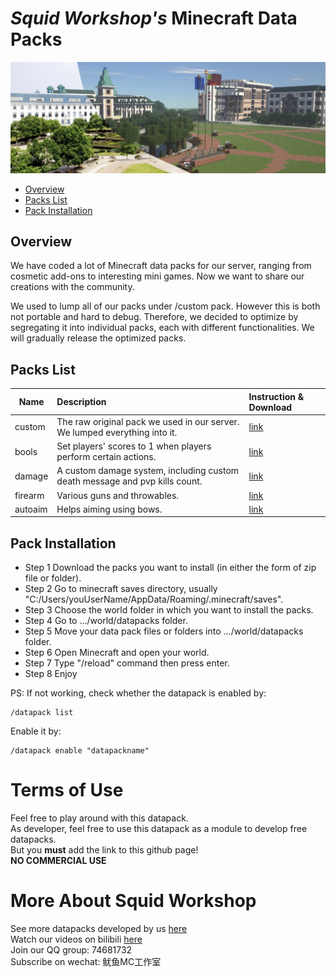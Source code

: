# _Squid Workshop's_ Minecraft Data Packs
![_squid_workshop_](images/top_banner.PNG)
- [Overview](#Overview)
- [Packs List](#Packs-List)
- [Pack Installation](#Pack-Installation)

## Overview
We have coded a lot of Minecraft data packs for our server, ranging from cosmetic add-ons to interesting mini games. Now we want to share our creations with the community. 

We used to lump all of our packs under /custom pack. However this is both not portable and hard to debug. Therefore, we decided to optimize by segregating it into individual packs, each with different functionalities. We will gradually release the optimized packs.

## Packs List
| Name | Description | Instruction & Download |
| --- | :------ | :------ |
| custom | The raw original pack we used in our server. We lumped everything into it. | [link](https://github.com/Squid-Workshop/MinecraftDatapacksProject/tree/master/custom)
| bools | Set players' scores to 1 when players perform certain actions. | [link](https://github.com/nzcsx/Bools-Datapack-Squid-Workshop)
| damage | A custom damage system, including custom death message and pvp kills count. | [link](https://github.com/DaveHJT/Damage-Datapack-Minecraft-Squid-Workshop)
| firearm | Various guns and throwables. | [link](https://github.com/DaveHJT/Gun-Minecraft-Datapack-Squid-Workshop)
| autoaim | Helps aiming using bows. | [link](https://github.com/MingshiYangUIUC/Autoaim-Minecraft-Squid-Workshop-Project)

## Pack Installation
- Step 1 Download the packs you want to install (in either the form of zip file or folder).
- Step 2 Go to minecraft saves directory, usually "C:/Users/youUserName/AppData/Roaming/.minecraft/saves".
- Step 3 Choose the world folder in which you want to install the packs.
- Step 4 Go to .../world/datapacks folder.
- Step 5 Move your data pack files or folders into .../world/datapacks folder.
- Step 6 Open Minecraft and open your world.
- Step 7 Type "/reload" command then press enter.
- Step 8 Enjoy

PS: If not working, check whether the datapack is enabled by:

	/datapack list
Enable it by:

	/datapack enable "datapackname"
	
# Terms of Use
Feel free to play around with this datapack. \
As developer, feel free to use this datapack as a module to develop free datapacks. \
But you **must** add the link to this github page! \
**NO COMMERCIAL USE**

# More About Squid Workshop
See more datapacks developed by us [here](https://github.com/Squid-Workshop/MinecraftDatapacksProject) \
Watch our videos on bilibili [here](https://space.bilibili.com/649645265?from=search&seid=778816111336987286) \
Join our QQ group: 74681732 \
Subscribe on wechat: 鱿鱼MC工作室 


